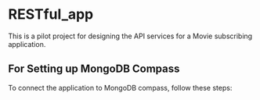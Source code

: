 # RESTful_app
This is a pilot project for designing the API services for a Movie subscribing application.

## For Setting up MongoDB Compass
To connect the application to MongoDB compass, follow these steps:

